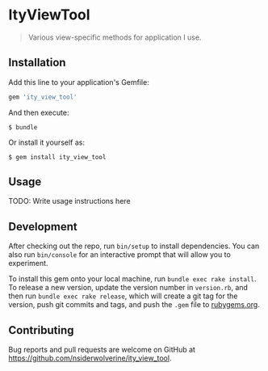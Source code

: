 # ItyViewTool

> Various view-specific methods for application I use.

## Installation

Add this line to your application's Gemfile:

```ruby
gem 'ity_view_tool'
```

And then execute:

    $ bundle

Or install it yourself as:

    $ gem install ity_view_tool

## Usage

TODO: Write usage instructions here

## Development

After checking out the repo, run `bin/setup` to install dependencies. You can also run `bin/console` for an interactive prompt that will allow you to experiment.

To install this gem onto your local machine, run `bundle exec rake install`. To release a new version, update the version number in `version.rb`, and then run `bundle exec rake release`, which will create a git tag for the version, push git commits and tags, and push the `.gem` file to [rubygems.org](https://rubygems.org).

## Contributing

Bug reports and pull requests are welcome on GitHub at https://github.com/nsiderwolverine/ity_view_tool.

